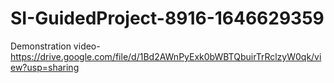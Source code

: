 # SI-GuidedProject-8916-1646629359
Demonstration video-https://drive.google.com/file/d/1Bd2AWnPyExk0bWBTQbuirTrRclzyW0qk/view?usp=sharing
